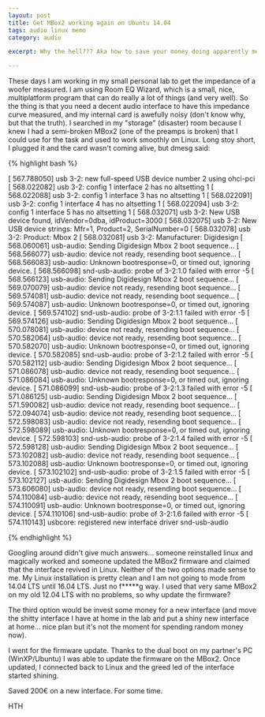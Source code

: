 ```yaml
---
layout: post
title: Get MBox2 working again on Ubuntu 14.04 
tags: audio linux memo
category: audio

excerpt: Why the hell??? Aka how to save your money doing apparently meaningless things.

---
```


These days I am working in my small personal lab to get the impedance of a woofer measured. I am using Room EQ Wizard, which is a small, nice, multiplatform program that can do really a lot of things (and very well).
So the thing is that you need a decent audio interface to have this impedance curve measured, and my internal card is awefully noisy (don't know why, but that the truth). I searched in my "storage" (disaster) room because I knew I had a semi-broken MBox2 (one of the preamps is broken) that I could use for the task and used to work smoothly on Linux.
Long stoy short, I plugged it and the card wasn't coming alive, but dmesg said:

{% highlight bash %}

[  567.788050] usb 3-2: new full-speed USB device number 2 using ohci-pci
[  568.022082] usb 3-2: config 1 interface 2 has no altsetting 1
[  568.022088] usb 3-2: config 1 interface 3 has no altsetting 1
[  568.022091] usb 3-2: config 1 interface 4 has no altsetting 1
[  568.022094] usb 3-2: config 1 interface 5 has no altsetting 1
[  568.032071] usb 3-2: New USB device found, idVendor=0dba, idProduct=3000
[  568.032075] usb 3-2: New USB device strings: Mfr=1, Product=2, SerialNumber=0
[  568.032078] usb 3-2: Product: Mbox 2 
[  568.032081] usb 3-2: Manufacturer: Digidesign
[  568.060061] usb-audio: Sending Digidesign Mbox 2 boot sequence...
[  568.566077] usb-audio: device not ready, resending boot sequence...
[  568.566083] usb-audio: Unknown bootresponse=0, or timed out, ignoring device.
[  568.566098] snd-usb-audio: probe of 3-2:1.0 failed with error -5
[  568.566123] usb-audio: Sending Digidesign Mbox 2 boot sequence...
[  569.070079] usb-audio: device not ready, resending boot sequence...
[  569.574081] usb-audio: device not ready, resending boot sequence...
[  569.574087] usb-audio: Unknown bootresponse=0, or timed out, ignoring device.
[  569.574102] snd-usb-audio: probe of 3-2:1.1 failed with error -5
[  569.574126] usb-audio: Sending Digidesign Mbox 2 boot sequence...
[  570.078081] usb-audio: device not ready, resending boot sequence...
[  570.582064] usb-audio: device not ready, resending boot sequence...
[  570.582070] usb-audio: Unknown bootresponse=0, or timed out, ignoring device.
[  570.582085] snd-usb-audio: probe of 3-2:1.2 failed with error -5
[  570.582112] usb-audio: Sending Digidesign Mbox 2 boot sequence...
[  571.086078] usb-audio: device not ready, resending boot sequence...
[  571.086084] usb-audio: Unknown bootresponse=0, or timed out, ignoring device.
[  571.086099] snd-usb-audio: probe of 3-2:1.3 failed with error -5
[  571.086125] usb-audio: Sending Digidesign Mbox 2 boot sequence...
[  571.590082] usb-audio: device not ready, resending boot sequence...
[  572.094074] usb-audio: device not ready, resending boot sequence...
[  572.598083] usb-audio: device not ready, resending boot sequence...
[  572.598089] usb-audio: Unknown bootresponse=0, or timed out, ignoring device.
[  572.598103] snd-usb-audio: probe of 3-2:1.4 failed with error -5
[  572.598128] usb-audio: Sending Digidesign Mbox 2 boot sequence...
[  573.102082] usb-audio: device not ready, resending boot sequence...
[  573.102088] usb-audio: Unknown bootresponse=0, or timed out, ignoring device.
[  573.102102] snd-usb-audio: probe of 3-2:1.5 failed with error -5
[  573.102127] usb-audio: Sending Digidesign Mbox 2 boot sequence...
[  573.606080] usb-audio: device not ready, resending boot sequence...
[  574.110084] usb-audio: device not ready, resending boot sequence...
[  574.110091] usb-audio: Unknown bootresponse=0, or timed out, ignoring device.
[  574.110106] snd-usb-audio: probe of 3-2:1.6 failed with error -5
[  574.110143] usbcore: registered new interface driver snd-usb-audio

{% endhighlight %}


Googling around didn't give much answers... someone reinstalled linux and magically worked and someone updated the MBox2 firmware and claimed that the interface revived in Linux.
Neither of the two options made sense to me.
My Linux installation is pretty clean and I am not going to mode from 14.04 LTS until 16.04 LTS. Just no f*****g way.
I used that very same MBox2 on my old 12.04 LTS with no problems, so why update the firmware?

The third option would be invest some money for a new interface (and move the shitty interface I have at home in the lab and put a shiny new interface at home... nice plan but it's not the moment for spending random money now).

I went for the firmware update. Thanks to the dual boot on my partner's PC (WinXP/Ubuntu) I was able to update the firmware on the MBox2. Once updated, I connected back to Linux and the greed led of the interface started shining.

Saved 200€ on a new interface.
For some time.

HTH
